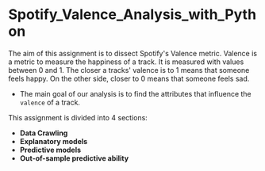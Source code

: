 # Spotify_Valence_Analysis_with_Python

The aim of this assignment is to dissect Spotify's Valence metric.
Valence is a metric to measure the happiness of a track. It is measured with values between 0 and 1. Τhe closer a tracks' valence is to 1 means that someone feels happy. On the other side, closer to 0 means that someone feels sad.   

* The main goal of our analysis is to find the attributes that influence the `valence` of a track.

This assignment is divided into 4 sections: 

* **Data Crawling**
* **Explanatory models**
* **Predictive models**
* **Out-of-sample predictive ability**
